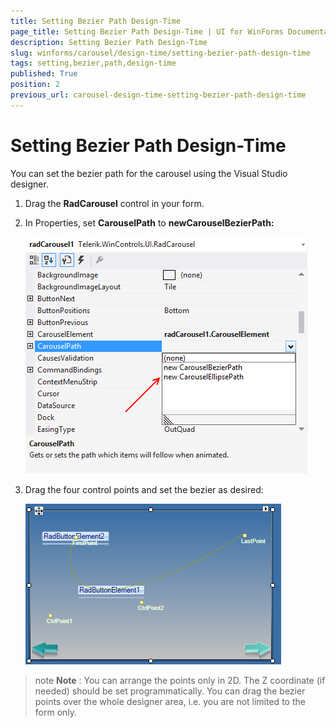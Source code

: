 ```yaml
---
title: Setting Bezier Path Design-Time
page_title: Setting Bezier Path Design-Time | UI for WinForms Documentation
description: Setting Bezier Path Design-Time
slug: winforms/carousel/design-time/setting-bezier-path-design-time
tags: setting,bezier,path,design-time
published: True
position: 2
previous_url: carousel-design-time-setting-bezier-path-design-time
---
```


# Setting Bezier Path Design-Time

You can set the bezier path for the carousel using the Visual Studio designer. 

1. Drag the __RadCarousel__ control in your form. 

2. In Properties, set __CarouselPath__ to __newCarouselBezierPath:__

	![carousel-design-time-setting-bezier-path-design-time 001](images/carousel-design-time-setting-bezier-path-design-time001.png)

3. Drag the four control points and set the bezier as desired:

	![carousel-design-time-setting-bezier-path-design-time 002](images/carousel-design-time-setting-bezier-path-design-time002.png)

>note  __Note__ : You can arrange the points only in 2D. The Z coordinate (if needed) should be set programmatically.
>You can drag the bezier points over the whole designer area, i.e. you are not limited to the form only.
>





